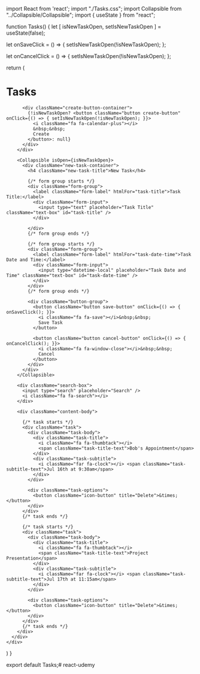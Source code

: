 import React from 'react';
import "./Tasks.css";
import Collapsible from "../Collapsible/Collapsible";
import { useState } from "react";

function Tasks() {
  let [ isNewTaskOpen, setIsNewTaskOpen ] = useState(false);

  let onSaveClick = () => {
    setIsNewTaskOpen(!isNewTaskOpen);
  };

  let onCancelClick = () => {
    setIsNewTaskOpen(!isNewTaskOpen);
  };

  return (
    <div className="outer-container">
      <div className="container">
        <div className="app-title-container">
          <div className="app-title">
            <h1>Tasks</h1>
          </div>

          <div className="create-button-container">
            {!isNewTaskOpen? <button className="button create-button" onClick={() => { setIsNewTaskOpen(!isNewTaskOpen); }}>
              <i className="fa fa-calendar-plus"></i>
              &nbsp;&nbsp;
              Create
            </button>: null}
          </div>
        </div>

        <Collapsible isOpen={isNewTaskOpen}>
          <div className="new-task-container">
            <h4 className="new-task-title">New Task</h4>

            {/* form group starts */}
            <div className="form-group">
              <label className="form-label" htmlFor="task-title">Task Title:</label>
              <div className="form-input">
                <input type="text" placeholder="Task Title" className="text-box" id="task-title" />
              </div>
              
            </div>
            {/* form group ends */}

            {/* form group starts */}
            <div className="form-group">
              <label className="form-label" htmlFor="task-date-time">Task Date and Time:</label>
              <div className="form-input">
                <input type="datetime-local" placeholder="Task Date and Time" className="text-box" id="task-date-time" />
              </div>
            </div>
            {/* form group ends */}

            <div className="button-group">
              <button className="button save-button" onClick={() => { onSaveClick(); }}>
                <i className="fa fa-save"></i>&nbsp;&nbsp;
                Save Task
              </button>

              <button className="button cancel-button" onClick={() => { onCancelClick(); }}>
                <i className="fa fa-window-close"></i>&nbsp;&nbsp;
                Cancel
              </button>
            </div>
          </div>
        </Collapsible>

        <div className="search-box">
          <input type="search" placeholder="Search" />
          <i className="fa fa-search"></i>
        </div>

        <div className="content-body">

          {/* task starts */}
          <div className="task">
            <div className="task-body">
              <div className="task-title">
                <i className="fa fa-thumbtack"></i>
                <span className="task-title-text">Bob's Appointment</span>
              </div>
              <div className="task-subtitle">
                <i className="far fa-clock"></i> <span className="task-subtitle-text">Jul 16th at 9:30am</span>
              </div>
            </div>

            <div className="task-options">
              <button className="icon-button" title="Delete">&times;</button>
            </div>
          </div>
          {/* task ends */}

          {/* task starts */}
          <div className="task">
            <div className="task-body">
              <div className="task-title">
                <i className="fa fa-thumbtack"></i>
                <span className="task-title-text">Project Presentation</span>
              </div>
              <div className="task-subtitle">
                <i className="far fa-clock"></i> <span className="task-subtitle-text">Jul 17th at 11:15am</span>
              </div>
            </div>

            <div className="task-options">
              <button className="icon-button" title="Delete">&times;</button>
            </div>
          </div>
          {/* task ends */}
        </div>
      </div>
    </div>
  )
}

export default Tasks;# react-udemy

